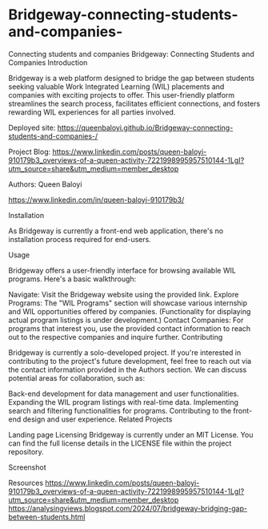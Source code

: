 # Bridgeway-connecting-students-and-companies-
Connecting students and companies
Bridgeway: Connecting Students and Companies
Introduction

Bridgeway is a web platform designed to bridge the gap between students seeking valuable Work Integrated Learning (WIL) placements and companies with exciting projects to offer. This user-friendly platform streamlines the search process, facilitates efficient connections, and fosters rewarding WIL experiences for all parties involved.

Deployed site: https://queenbaloyi.github.io/Bridgeway-connecting-students-and-companies-/

Project Blog: https://www.linkedin.com/posts/queen-baloyi-910179b3_overviews-of-a-queen-activity-7221998995957510144-1LgI?utm_source=share&utm_medium=member_desktop

Authors: 
Queen Baloyi

https://www.linkedin.com/in/queen-baloyi-910179b3/

Installation

As Bridgeway is currently a front-end web application, there's no installation process required for end-users. 

Usage

Bridgeway offers a user-friendly interface for browsing available WIL programs. Here's a basic walkthrough:

Navigate: Visit the Bridgeway website using the provided link.
Explore Programs: The "WIL Programs" section will showcase various internship and WIL opportunities offered by companies. (Functionality for displaying actual program listings is under development.)
Contact Companies: For programs that interest you, use the provided contact information to reach out to the respective companies and inquire further.
Contributing

Bridgeway is currently a solo-developed project. If you're interested in contributing to the project's future development, feel free to reach out via the contact information provided in the Authors section. We can discuss potential areas for collaboration, such as:

Back-end development for data management and user functionalities.
Expanding the WIL program listings with real-time data.
Implementing search and filtering functionalities for programs.
Contributing to the front-end design and user experience.
Related Projects

Landing page
Licensing
Bridgeway is currently under an MIT License. You can find the full license details in the LICENSE file within the project repository.

Screenshot



Resources
https://www.linkedin.com/posts/queen-baloyi-910179b3_overviews-of-a-queen-activity-7221998995957510144-1LgI?utm_source=share&utm_medium=member_desktop
https://analysingviews.blogspot.com/2024/07/bridgeway-bridging-gap-between-students.html
